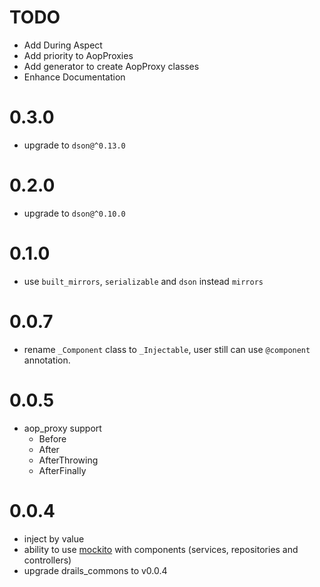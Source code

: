 # TODO

* Add During Aspect
* Add priority to AopProxies
* Add generator to create AopProxy classes
* Enhance Documentation

# 0.3.0

- upgrade to `dson@^0.13.0`

# 0.2.0

- upgrade to `dson@^0.10.0`

# 0.1.0

* use `built_mirrors`, `serializable` and `dson` instead `mirrors`

# 0.0.7

* rename `_Component` class to `_Injectable`, user still can use `@component` annotation.

# 0.0.5

* aop_proxy support
  - Before
  - After
  - AfterThrowing
  - AfterFinally

# 0.0.4

* inject by value
* ability to use [mockito](https://pub.dartlang.org/packages/mockito) with components (services, repositories and controllers)
* upgrade drails_commons to v0.0.4
